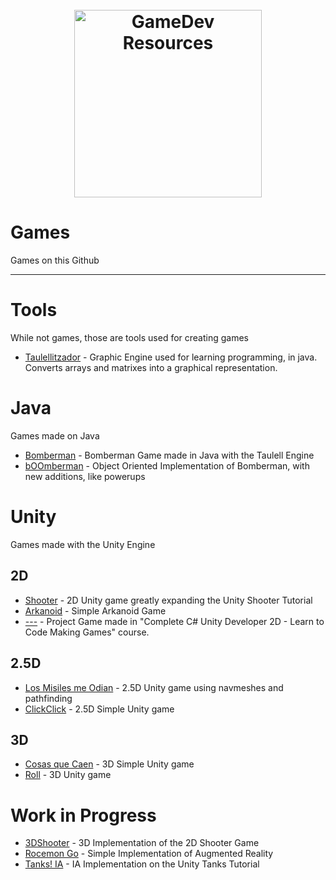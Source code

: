 <h1 align="center"> <br> <img width="300" src="http://getdrawings.com/images/video-game-controller-drawing-11.png" alt="GameDev Resources"> <br> </h1>

# Games

Games on this Github

  
  -------

# Tools

While not games, those are tools used for creating games

* [Taulellitzador](https://github.com/malbareda/Taulellitzador) - Graphic Engine used for learning programming, in java. Converts arrays and matrixes into a graphical representation.


# Java

Games made on Java

* [Bomberman](https://github.com/malbareda/Bomberman2) - Bomberman Game made in Java with the Taulell Engine
* [bOOmberman](https://github.com/malbareda/Bomberman2/tree/BombermanOO) - Object Oriented Implementation of Bomberman, with new additions, like powerups


# Unity

Games made with the Unity Engine 

## 2D

* [Shooter](https://github.com/malbareda/Shooter2D) - 2D Unity game greatly expanding the Unity Shooter Tutorial
* [Arkanoid](https://github.com/malbareda/Arkanoid) - Simple Arkanoid Game
* [---](https://github.com/malbareda/Bomberman2) - Project Game made in "Complete C# Unity Developer 2D - Learn to Code Making Games" course.

## 2.5D

* [Los Misiles me Odian](https://github.com/malbareda/MisilesOdian) - 2.5D Unity game using navmeshes and pathfinding
* [ClickClick](https://github.com/malbareda/ClickClick) - 2.5D Simple Unity game

## 3D

* [Cosas que Caen](https://github.com/malbareda/cosasquecaen) - 3D Simple Unity game
* [Roll](https://github.com/malbareda/Roll) - 3D Unity game

# Work in Progress

* [3DShooter](https://github.com/malbareda/Roll2) - 3D Implementation of the 2D Shooter Game
* [Rocemon Go](https://github.com/malbareda/Rocemon) - Simple Implementation of Augmented Reality
* [Tanks! IA](https://github.com/malbareda/TanksIA) - IA Implementation on the Unity Tanks Tutorial

